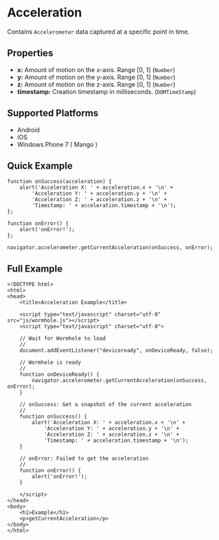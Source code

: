 Acceleration
============

Contains `Accelerometer` data captured at a specific point in time.

Properties
----------

- __x:__ Amount of motion on the x-axis. Range [0, 1] (`Number`)
- __y:__ Amount of motion on the y-axis. Range [0, 1] (`Number`)
- __z:__ Amount of motion on the z-axis. Range [0, 1] (`Number`)
- __timestamp:__ Creation timestamp in milliseconds. (`DOMTimeStamp`)

Supported Platforms
-------------------

- Android
- iOS
- Windows Phone 7 ( Mango )

Quick Example
-------------

	function onSuccess(acceleration) {
		alert('Acceleration X: ' + acceleration.x + '\n' +
			'Acceleration Y: ' + acceleration.y + '\n' +
			'Acceleration Z: ' + acceleration.z + '\n' +
			'Timestamp: ' + acceleration.timestamp + '\n');
	};

	function onError() {
		alert('onError!');
	};

	navigator.accelerometer.getCurrentAcceleration(onSuccess, onError);

Full Example
------------

	<!DOCTYPE html>
	<html>
	<head>
		<title>Acceleration Example</title>

		<script type="text/javascript" charset="utf-8" src="js/wormhole.js"></script>
		<script type="text/javascript" charset="utf-8">

		// Wait for Wormhole to load
		//
		document.addEventListener("deviceready", onDeviceReady, false);

		// Wormhole is ready
		//
		function onDeviceReady() {
			navigator.accelerometer.getCurrentAcceleration(onSuccess, onError);
		}

		// onSuccess: Get a snapshot of the current acceleration
		//
		function onSuccess() {
			alert('Acceleration X: ' + acceleration.x + '\n' +
				'Acceleration Y: ' + acceleration.y + '\n' +
				'Acceleration Z: ' + acceleration.z + '\n' +
				'Timestamp: ' + acceleration.timestamp + '\n');
		}

		// onError: Failed to get the acceleration
		//
		function onError() {
			alert('onError!');
		}

		</script>
	</head>
	<body>
		<h1>Example</h1>
		<p>getCurrentAcceleration</p>
	</body>
	</html>
